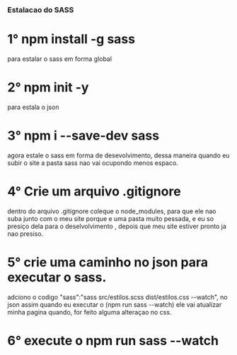 ### Estalacao do SASS

# 1° npm install -g sass
para estalar o sass em forma global

# 2° npm init -y
para estala o json

# 3° npm i --save-dev sass
agora estale o sass em forma de desevolvimento, dessa maneira quando eu subir o site a pasta sass nao vai 
ocupondo menos espaco.

# 4° Crie um arquivo .gitignore
dentro do arquivo .gitignore coleque o node_modules, para que ele nao suba junto com o meu site
porque e uma pasta muito pessada, e eu so presiço dela para o deselvolvimento , depois que meu site estiver 
pronto ja nao presiso.

# 5° crie uma caminho no json para executar o sass.
adciono o codigo "sass":"sass src/estilos.scss dist/estilos.css --watch",
no json assim quando eu executar o (npm run sass --watch) ele vai atualizar minha pagina quando,
for feito alguma alteraçao no css.

# 6° execute o npm run sass --watch


